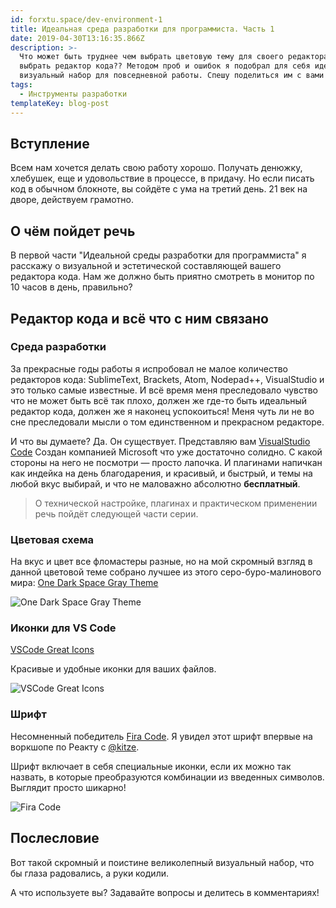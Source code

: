 ```yaml
---
id: forxtu.space/dev-environment-1
title: Идеальная среда разработки для программиста. Часть 1
date: 2019-04-30T13:16:35.866Z
description: >-
  Что может быть труднее чем выбрать цветовую тему для своего редактора кода? А
  выбрать редактор кода?? Методом проб и ошибок я подобрал для себя идеальный
  визуальный набор для повседневной работы. Спешу поделиться им с вами!
tags:
  - Инструменты разработки
templateKey: blog-post
---
```

## Вступление

Всем нам хочется делать свою работу хорошо. Получать денюжку, хлебушек, еще и  удовольствие в процессе, в придачу. Но если писать код в обычном блокноте, вы сойдёте с ума на третий день. 21 век на дворе, действуем грамотно.

## О чём пойдет речь

В первой части "Идеальной среды разработки для программиста" я расскажу о визуальной и эстетической составляющей вашего редактора кода. Нам же должно быть приятно смотреть в монитор по 10 часов в день, правильно? 

## Редактор кода и всё что с ним связано

### Среда разработки

За прекрасные годы работы я испробовал не малое количество редакторов кода: SublimeText, Brackets, Atom, Nodepad++, VisualStudio и это только самые известные. И всё время меня преследовало чувство что не может быть всё так плохо, должен же где-то быть идеальный редактор кода, должен же я наконец успокоиться! Меня чуть ли не во сне преследовали мысли о том единственном и прекрасном редакторе.


И что вы думаете? Да. Он существует. Представляю вам <a href="https://code.visualstudio.com" target="_blank">VisualStudio Code</a>
Создан компанией Microsoft что уже достаточно солидно. С какой стороны на него не посмотри — просто лапочка. И плагинами напичкан как индейка на день благодарения, и красивый, и быстрый, и темы на любой вкус выбирай, и что не маловажно абсолютно **бесплатный**. 

> О технической настройке, плагинах и практическом применении речь пойдёт следующей части серии.

### Цветовая схема

На вкус и цвет все фломастеры разные, но на мой скромный взгляд в данной цветовой теме собрано лучшее из этого серо-буро-малинового мира:
<a href="https://marketplace.visualstudio.com/items?itemName=fivepointseven.vscode-theme-onedark-spacegray" target="_blank">One Dark Space Gray Theme</a>

![One Dark Space Gray Theme](/assets/one_dark_space_gray.png "One Dark Space Gray Theme")

### Иконки для VS Code

<a href="https://github.com/EmmanuelBeziat/vscode-great-icons" target="_blank">VSCode Great Icons</a>

Красивые и удобные иконки для ваших файлов.

![VSCode Great Icons](/assets/vs_great_icons.png "VSCode Great Icons")

### Шрифт

Несомненный победитель <a href="https://github.com/tonsky/FiraCode" target="_blank">Fira Code</a>. Я увидел этот шрифт впервые на воркшопе по Реакту с <a href="https://twitter.com/thekitze" target="_blank">@kitze</a>. 

Шрифт включает в себя специальные иконки, если их можно так назвать, в которые преобразуются комбинации из введенных символов. Выглядит просто шикарно!

![Fira Code](/assets/fira-code.png "Fira Code")

## Послесловие

Вот такой скромный и поистине великолепный визуальный набор, что бы глаза радовались, а руки кодили.

А что используете вы? Задавайте вопросы и делитесь в комментариях!
